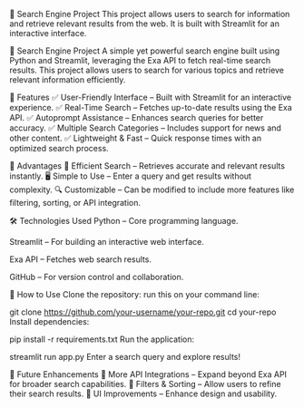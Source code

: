 🚀 Search Engine Project
This project allows users to search for information and retrieve relevant results from the web. It is built with Streamlit for an interactive interface.

🚀 Search Engine Project
A simple yet powerful search engine built using Python and Streamlit, leveraging the Exa API to fetch real-time search results. This project allows users to search for various topics and retrieve relevant information efficiently.

🌟 Features
✅ User-Friendly Interface – Built with Streamlit for an interactive experience.
✅ Real-Time Search – Fetches up-to-date results using the Exa API.
✅ Autoprompt Assistance – Enhances search queries for better accuracy.
✅ Multiple Search Categories – Includes support for news and other content.
✅ Lightweight & Fast – Quick response times with an optimized search process.

🎯 Advantages
🚀 Efficient Search – Retrieves accurate and relevant results instantly.
🖥️ Simple to Use – Enter a query and get results without complexity.
🔍 Customizable – Can be modified to include more features like filtering, sorting, or API integration.

🛠️ Technologies Used
Python – Core programming language.

Streamlit – For building an interactive web interface.

Exa API – Fetches web search results.

GitHub – For version control and collaboration.

📌 How to Use
Clone the repository:
run this on your command line:

git clone https://github.com/your-username/your-repo.git
cd your-repo
Install dependencies:

pip install -r requirements.txt
Run the application:

streamlit run app.py
Enter a search query and explore results!

📢 Future Enhancements
🔹 More API Integrations – Expand beyond Exa API for broader search capabilities.
🔹 Filters & Sorting – Allow users to refine their search results.
🔹 UI Improvements – Enhance design and usability.


